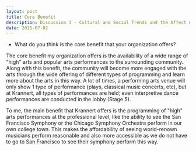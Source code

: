 ```yaml
---
layout: post
title: Core Benefit
description: Discussion 3 - Cultural and Social Trends and the Affect on Krannert Center
date: 2015-07-02
---
```


* What do you think is the core benefit that your organization offers?

<!--more-->

The core benefit my organization offers is the availability of a wide range of "high" arts and popular arts performances to the surrounding community. Along with this benefit, the community will become more engaged with the arts through the wide offering of different types of programming and learn more about the arts in this way. A lot of times, a performing arts venue will only show 1 type of performance (plays, classical music concerts, etc), but at Krannert, all types of performances are held; even interpretive dance performances are conducted in the lobby (Stage 5).

To me, the main benefit that Krannert offers is the programming of "high" arts performances at the professional level, like the ability to see the San Francisco Symphony or the Chicago Symphony Orchestra perform in our own college town. This makes the affordability of seeing world-renown musicians perform reasonable and also more accessible as we do not have to go to San Francisco to see their symphony perform this way.